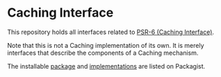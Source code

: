 Caching Interface
==============

This repository holds all interfaces related to [PSR-6 (Caching Interface)][psr-url].

Note that this is not a Caching implementation of its own. It is merely interfaces that describe the components of a Caching mechanism.

The installable [package][package-url] and [implementations][implementation-url] are listed on Packagist.

[psr-url]: https://www.php-fig.org/psr/psr-6/
[package-url]: https://packagist.org/packages/psr/cache
[implementation-url]: https://packagist.org/providers/psr/cache-implementation
